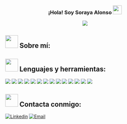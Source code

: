 
<h3 align="center">
  ¡Hola! Soy Soraya Alonso
  <img src="https://media.giphy.com/media/hvRJCLFzcasrR4ia7z/giphy.gif" width="28">
</h3>



<p align="center">
  <img  src="https://readme-typing-svg.herokuapp.com?color=%23742BC5&center=true&vCenter=true&lines=Front-End+Developer">
</p>



## <img width="40px" height="40px" src="https://img.icons8.com/nolan/64/high-importance.png"/> Sobre mí:


## <img width="40px" height="40px" src="https://img.icons8.com/nolan/64/administrative-tools.png"/> Lenguajes y herramientas:


<p>

<img src="https://img.shields.io/badge/HTML5-E34F26?style=for-the-badge&logo=html5&logoColor=white">
<img src="https://img.shields.io/badge/CSS3-1572B6?style=for-the-badge&logo=css3&logoColor=white">
<img src="https://img.shields.io/badge/JavaScript-F7DF1E?style=for-the-badge&logo=javascript&logoColor=black">
<img src="https://img.shields.io/badge/Sass-CC6699?style=for-the-badge&logo=sass&logoColor=white">
<img src="https://img.shields.io/badge/Bootstrap-563D7C?style=for-the-badge&logo=bootstrap&logoColor=white">
<img src="https://img.shields.io/badge/React-20232A?style=for-the-badge&logo=react&logoColor=61DAFB">
<img src="https://img.shields.io/badge/Node.js-43853D?style=for-the-badge&logo=node.js&logoColor=white">
<img src="https://img.shields.io/badge/express-404D59?style=for-the-badge&logo=express&logoColor=black">
<img src="https://img.shields.io/badge/Git-F74E27?style=for-the-badge&logo=git&logoColor=white">
<img src="https://img.shields.io/badge/NPM-20232A?style=for-the-badge&logo=npm&logoColor=61DAFB">
<img src="https://img.shields.io/badge/SQLite-4285F4?style=for-the-badge&logo=sqlite&logoColor=white">
<img src="https://img.shields.io/badge/-Github-000000?style=for-the-badge&logo=github&logoColor=FFFFFF">
<img src="https://img.shields.io/badge/-VS%20Code-007ACC?style=for-the-badge&logo=visual%20studio%20code&logoColor=white">
<img src="https://img.shields.io/badge/Heroku-430098?style=for-the-badge&logo=heroku&logoColor=white">

</p>

## <img width="40px" height="40px" src="https://img.icons8.com/nolan/64/christmas-star.png"/> Contacta conmigo:

[![Linkedin](https://img.shields.io/badge/-LinkedIn-blue?style=for-the-badge&logo=Linkedin&logoColor=white&link=https://www.linkedin.com/in/sorayaac/)](https://www.linkedin.com/in/sorayaac/)
[![Email](https://img.shields.io/badge/-Gmail-c14438?style=for-the-badge&logo=Gmail&logoColor=white&link=mailto:salonsocuesta@gmail.com)](mailto:salonsocuesta@gmail.com)










